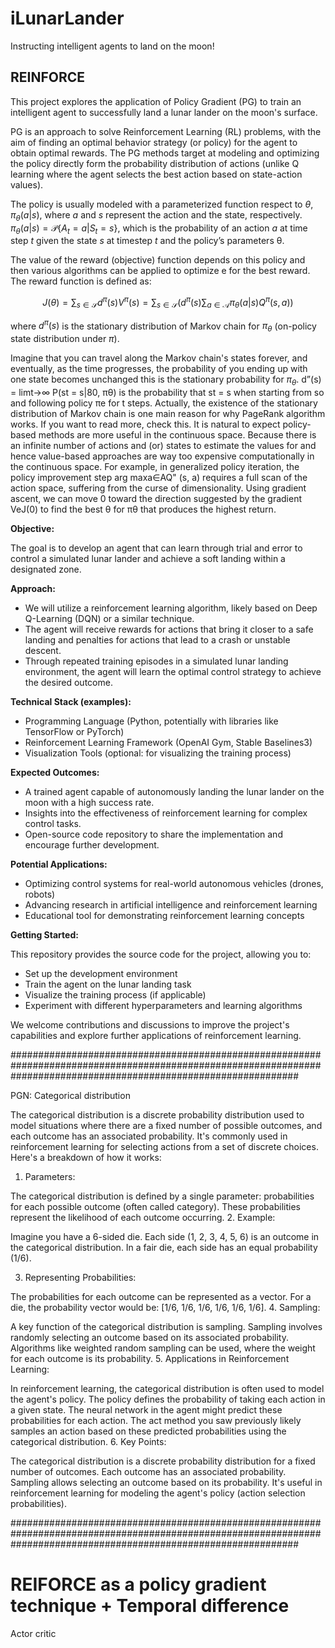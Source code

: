 # iLunarLander
Instructing intelligent agents to land on the moon!

## REINFORCE
This project explores the application of Policy Gradient (PG) to train an intelligent agent to successfully land a lunar lander on the moon's surface.

PG is an approach to solve Reinforcement Learning (RL) problems, with the aim of finding an optimal behavior strategy (or policy) for the agent to obtain optimal rewards. The PG methods target at modeling and optimizing the policy directly form the probability distribution of actions (unlike Q learning where the agent selects the best action based on state-action values).

The policy is usually modeled with a parameterized function respect to $\theta$, $\pi_{\theta}(a|s)$, where $a$ and $s$ represent the action and the state, respectively. $\pi_{\theta}(a|s) = \mathcal{P} \{ A_{t} = a | S_{t} = s \}$, which is the probability of an action $a$ at time step $t$ given the state $s$ at timestep $t$ and the policy’s parameters θ.



The value of the reward (objective) function depends on this policy and then various algorithms can be applied to optimize e for the best reward. The reward function is defined as: 

$$
J(\theta) = \sum_{s \in \mathbf{\mathcal{S}}} d^{\pi}(s)V^{\pi}(s) = \sum_{s \in \mathbf{\mathcal{S}}} \Big( d^{\pi}(s) \sum_{a \in \mathbf{\mathcal{A}}} \pi_{\theta}(a|s) Q^{\pi}(s, a) \Big)
$$

where $d^{\pi}(s)$ is the stationary distribution of Markov chain for $\pi_{\theta}$ (on-policy state distribution under $\pi$). 

Imagine that you can travel along the Markov chain's states forever, and eventually, as the time progresses, the probability of you ending up with one state becomes unchanged this is the stationary probability for $\pi_{\theta}$. d”(s) = limt→∞ P(st = s|80, πθ) is the probability that st = s when starting from so and following policy πe for t steps. Actually, the existence of the stationary distribution of Markov chain is one main reason for why PageRank algorithm works. If you want to read more, check this.
It is natural to expect policy-based methods are more useful in the continuous space. Because there is an infinite number of actions and (or) states to estimate the values for and hence value-based approaches are way too expensive computationally in the continuous space. For example, in generalized policy iteration, the policy improvement step arg maxa∈AQ" (s, a) requires a full scan of the action space, suffering from the curse of dimensionality.
Using gradient ascent, we can move 0 toward the direction suggested by the gradient VeJ(0) to find the best θ for πθ that produces the highest return.




**Objective:**

The goal is to develop an agent that can learn through trial and error to control a simulated lunar lander and achieve a soft landing within a designated zone.

**Approach:**

* We will utilize a reinforcement learning algorithm, likely based on Deep Q-Learning (DQN) or a similar technique.
* The agent will receive rewards for actions that bring it closer to a safe landing and penalties for actions that lead to a crash or unstable descent.
* Through repeated training episodes in a simulated lunar landing environment, the agent will learn the optimal control strategy to achieve the desired outcome.

**Technical Stack (examples):**

* Programming Language (Python, potentially with libraries like TensorFlow or PyTorch)
* Reinforcement Learning Framework (OpenAI Gym, Stable Baselines3)
* Visualization Tools (optional: for visualizing the training process)

**Expected Outcomes:**

* A trained agent capable of autonomously landing the lunar lander on the moon with a high success rate.
* Insights into the effectiveness of reinforcement learning for complex control tasks.
* Open-source code repository to share the implementation and encourage further development.

**Potential Applications:**

* Optimizing control systems for real-world autonomous vehicles (drones, robots)
* Advancing research in artificial intelligence and reinforcement learning
* Educational tool for demonstrating reinforcement learning concepts

**Getting Started:**

This repository provides the source code for the project, allowing you to:

* Set up the development environment
* Train the agent on the lunar landing task
* Visualize the training process (if applicable)
* Experiment with different hyperparameters and learning algorithms

We welcome contributions and discussions to improve the project's capabilities and explore further applications of reinforcement learning.



####################################################################################################################################################################


PGN:
Categorical distribution

The categorical distribution is a discrete probability distribution used to model situations where there are a fixed number of possible outcomes, and each outcome has an associated probability. It's commonly used in reinforcement learning for selecting actions from a set of discrete choices. Here's a breakdown of how it works:

1. Parameters:

The categorical distribution is defined by a single parameter: probabilities for each possible outcome (often called category).
These probabilities represent the likelihood of each outcome occurring.
2. Example:

Imagine you have a 6-sided die. Each side (1, 2, 3, 4, 5, 6) is an outcome in the categorical distribution. In a fair die, each side has an equal probability (1/6).

3. Representing Probabilities:

The probabilities for each outcome can be represented as a vector.
For a die, the probability vector would be: [1/6, 1/6, 1/6, 1/6, 1/6, 1/6].
4. Sampling:

A key function of the categorical distribution is sampling.
Sampling involves randomly selecting an outcome based on its associated probability.
Algorithms like weighted random sampling can be used, where the weight for each outcome is its probability.
5. Applications in Reinforcement Learning:

In reinforcement learning, the categorical distribution is often used to model the agent's policy.
The policy defines the probability of taking each action in a given state.
The neural network in the agent might predict these probabilities for each action.
The act method you saw previously likely samples an action based on these predicted probabilities using the categorical distribution.
6. Key Points:

The categorical distribution is a discrete probability distribution for a fixed number of outcomes.
Each outcome has an associated probability.
Sampling allows selecting an outcome based on its probability.
It's useful in reinforcement learning for modeling the agent's policy (action selection probabilities).


####################################################################################################################################################################


REIFORCE as a policy gradient technique
+
Temporal difference
=
Actor critic


